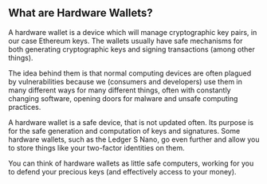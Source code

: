 ## What are Hardware Wallets?

A hardware wallet is a device which will manage cryptographic key pairs, in our case Ethereum keys. The wallets usually have safe mechanisms for both generating cryptographic keys and signing transactions (among other things).

The idea behind them is that normal computing devices are often plagued by vulnerabilities because we (consumers and developers) use them in many different ways for many different things, often with constantly changing software, opening doors for malware and unsafe computing practices.

A hardware wallet is a safe device, that is not updated often. Its purpose is for the safe generation and computation of keys and signatures. Some hardware wallets, such as the Ledger S Nano, go even further and allow you to store things like your two-factor identities on them.

You can think of hardware wallets as little safe computers, working for you to defend your precious keys (and effectively access to your money).